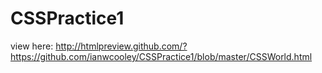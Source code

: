 CSSPractice1
============
view here:
http://htmlpreview.github.com/?https://github.com/ianwcooley/CSSPractice1/blob/master/CSSWorld.html

